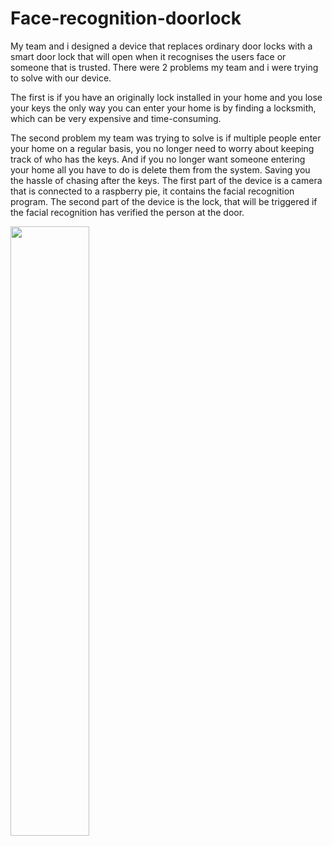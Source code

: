 # Face-recognition-doorlock
My team and i designed a device that replaces ordinary door locks with a smart door lock that will open when it recognises the users face or someone that is trusted. There were 2 problems my team and i were trying to solve with our device.

The first is if you have an originally lock installed in your home and you lose your keys the only way you can enter your home is by finding a locksmith, which can be very expensive and time-consuming.

The second problem my team was trying to solve is if multiple people enter your home on a regular basis, you no longer need to worry about keeping track of who has the keys. And if you no longer want someone entering your home all you have to do is delete them from the system. Saving you the hassle of chasing after the keys. The first part of the device is a camera that is connected to a raspberry pie, it contains the facial recognition program. The second part of the device is the lock, that will be triggered if the facial recognition has verified the person at the door.

[<img src="https://i.ytimg.com/vi/Hc79sDi3f0U/maxresdefault.jpg" width="50%">](https://www.youtube.com/watch?v=Hc79sDi3f0U "Now in Android: 55")
